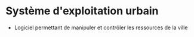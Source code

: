 # Système d'exploitation urbain
- Logiciel permettant de manipuler et contrôler les ressources de la ville
